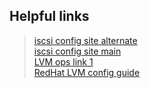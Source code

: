 Helpful links
---------------
> [iscsi config site alternate](https://www.server-world.info/en/note?os=Ubuntu_22.04&p=iscsi&f=2)  
> [iscsi config site main](https://linux.die.net/man/5/targets.conf)  
> [LVM ops link 1](https://linux.die.net/man/5/targets.conf)  
> [RedHat LVM config guide](https://access.redhat.com/documentation/en-us/red_hat_enterprise_linux/8/html/configuring_and_managing_logical_volumes/assembly_lvm-activation-configuring-and-managing-logical-volumes)  

